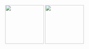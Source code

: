 
<div align="center">
    <img src="https://github-readme-stats.vercel.app/api?username=Youpee&theme=tokyonight&count_private=true&show_icons=true" height="125px" />
    <img src="https://github-readme-stats.vercel.app/api/top-langs/?username=Youpee&layout=compact&theme=tokyonight&hide=jupyter%20notebook" height="125px" />
</div>

<!--
**Youpee/Youpee** is a ✨ _special_ ✨ repository because its `README.md` (this file) appears on your GitHub profile.

Here are some ideas to get you started:

- 🔭 I’m currently working on ...
- 🌱 I’m currently learning ...
- 👯 I’m looking to collaborate on ...
- 🤔 I’m looking for help with ...
- 💬 Ask me about ...
- 📫 How to reach me: ...
- 😄 Pronouns: ...
- ⚡ Fun fact: ...
-->
